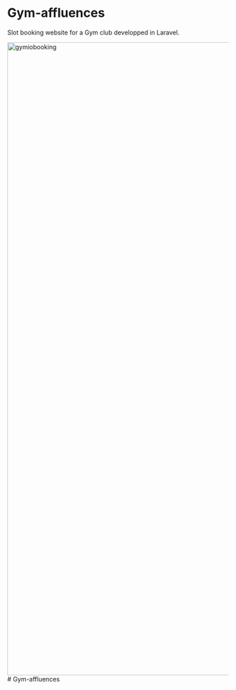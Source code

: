 # Gym-affluences
Slot booking website for a Gym club developped in Laravel.

<img width="1440" alt="gymiobooking" src="https://user-images.githubusercontent.com/61420084/109725170-0946e100-7bb1-11eb-89e2-609240d84554.png">
# Gym-affluences
